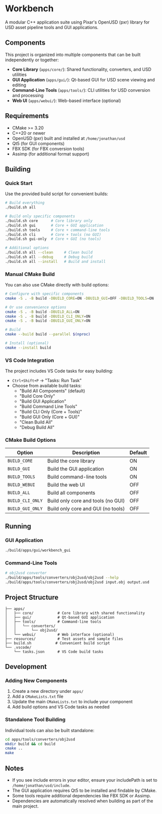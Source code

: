 # Workbench

A modular C++ application suite using Pixar's OpenUSD (pxr) library for USD asset pipeline tools and GUI applications.

## Components

This project is organized into multiple components that can be built independently or together:

- **Core Library** (`apps/core/`): Shared functionality, converters, and USD utilities
- **GUI Application** (`apps/gui/`): Qt-based GUI for USD scene viewing and editing
- **Command-Line Tools** (`apps/tools/`): CLI utilities for USD conversion and processing
- **Web UI** (`apps/webui/`): Web-based interface (optional)

## Requirements
- CMake >= 3.20
- C++20 or newer
- OpenUSD (pxr) built and installed at `/home/jonathan/usd`
- Qt5 (for GUI components)
- FBX SDK (for FBX conversion tools)
- Assimp (for additional format support)

## Building

### Quick Start
Use the provided build script for convenient builds:

```bash
# Build everything
./build.sh all

# Build only specific components
./build.sh core      # Core library only
./build.sh gui       # Core + GUI application
./build.sh tools     # Core + command-line tools
./build.sh cli       # Core + tools (no GUI)
./build.sh gui-only  # Core + GUI (no tools)

# Additional options
./build.sh all --clean     # Clean build
./build.sh all --debug     # Debug build
./build.sh all --install   # Build and install
```

### Manual CMake Build
You can also use CMake directly with build options:

```bash
# Configure with specific components
cmake -S . -B build -DBUILD_CORE=ON -DBUILD_GUI=OFF -DBUILD_TOOLS=ON

# Or use convenience options
cmake -S . -B build -DBUILD_ALL=ON
cmake -S . -B build -DBUILD_CLI_ONLY=ON
cmake -S . -B build -DBUILD_GUI_ONLY=ON

# Build
cmake --build build --parallel $(nproc)

# Install (optional)
cmake --install build
```

### VS Code Integration
The project includes VS Code tasks for easy building:

- `Ctrl+Shift+P` → "Tasks: Run Task"
- Choose from available build tasks:
  - "Build All Components" (default)
  - "Build Core Only"
  - "Build GUI Application"
  - "Build Command Line Tools"
  - "Build CLI Only (Core + Tools)"
  - "Build GUI Only (Core + GUI)"
  - "Clean Build All"
  - "Debug Build All"

### CMake Build Options

| Option           | Description                        | Default |
| ---------------- | ---------------------------------- | ------- |
| `BUILD_CORE`     | Build the core library             | ON      |
| `BUILD_GUI`      | Build the GUI application          | ON      |
| `BUILD_TOOLS`    | Build command-line tools           | ON      |
| `BUILD_WEBUI`    | Build the web UI                   | OFF     |
| `BUILD_ALL`      | Build all components               | OFF     |
| `BUILD_CLI_ONLY` | Build only core and tools (no GUI) | OFF     |
| `BUILD_GUI_ONLY` | Build only core and GUI (no tools) | OFF     |

## Running

### GUI Application
```bash
./build/apps/gui/workbench_gui
```

### Command-Line Tools
```bash
# obj2usd converter
./build/apps/tools/converters/obj2usd/obj2usd --help
./build/apps/tools/converters/obj2usd/obj2usd input.obj output.usd
```

## Project Structure
```
├── apps/
│   ├── core/           # Core library with shared functionality
│   ├── gui/            # Qt-based GUI application
│   ├── tools/          # Command-line tools
│   │   └── converters/
│   │       └── obj2usd/
│   └── webui/          # Web interface (optional)
├── resources/          # Test assets and sample files
├── build.sh           # Convenient build script
└── .vscode/
    └── tasks.json      # VS Code build tasks
```

## Development

### Adding New Components
1. Create a new directory under `apps/`
2. Add a `CMakeLists.txt` file
3. Update the main `CMakeLists.txt` to include your component
4. Add build options and VS Code tasks as needed

### Standalone Tool Building
Individual tools can also be built standalone:

```bash
cd apps/tools/converters/obj2usd
mkdir build && cd build
cmake ..
make
```

## Notes
- If you see include errors in your editor, ensure your includePath is set to `/home/jonathan/usd/include`.
- The GUI application requires Qt5 to be installed and findable by CMake.
- Some tools require additional dependencies like FBX SDK or Assimp.
- Dependencies are automatically resolved when building as part of the main project.
